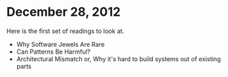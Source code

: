 # December 28, 2012

Here is the first set of readings to look at.

  * Why Software Jewels Are Rare
  * Can Patterns Be Harmful?
  * Architectural Mismatch or, Why it's hard to build systems out of existing parts

